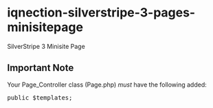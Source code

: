 # iqnection-silverstripe-3-pages-minisitepage
SilverStripe 3 Minisite Page
<h2>Important Note</h2>
<p>Your Page_Controller class (Page.php) <em>must</em> have the following added:</p>
<pre>public $templates;</pre>
